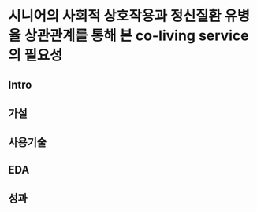 # 시니어의 사회적 상호작용과 정신질환 유병율 상관관계를 통해 본 co-living service의 필요성

## Intro

## 가설

## 사용기술

## EDA

## 성과